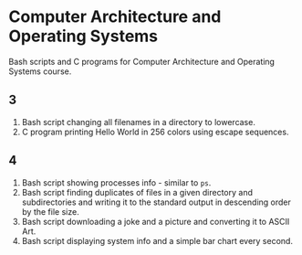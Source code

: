 # Computer Architecture and Operating Systems
Bash scripts and C programs for Computer Architecture and Operating Systems course.

## 3
1. Bash script changing all filenames in a directory to lowercase.
2. C program printing Hello World in 256 colors using escape sequences.

## 4
1. Bash script showing processes info - similar to ``` ps ```.
2. Bash script finding duplicates of files in a given directory and subdirectories and writing it to the standard output in descending order by the file size.
3. Bash script downloading a joke and a picture and converting it to ASCII Art.
4. Bash script displaying system info and a simple bar chart every second. 
